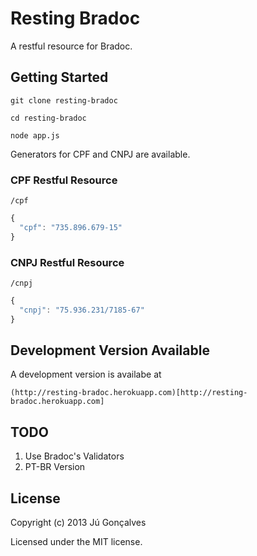 # Resting Bradoc

A restful resource for Bradoc.

## Getting Started

`git clone resting-bradoc`

`cd resting-bradoc`

`node app.js`

Generators for CPF and CNPJ are available.

### CPF Restful Resource

`/cpf`

```javascript
{
  "cpf": "735.896.679-15"
}
```

### CNPJ Restful Resource

`/cnpj`

```javascript
{
  "cnpj": "75.936.231/7185-67"
} 
```

## Development Version Available

A development version is availabe at

`(http://resting-bradoc.herokuapp.com)[http://resting-bradoc.herokuapp.com]`

## TODO

1. Use Bradoc's Validators
2. PT-BR Version

## License
Copyright (c) 2013 Jú Gonçalves

Licensed under the MIT license.
